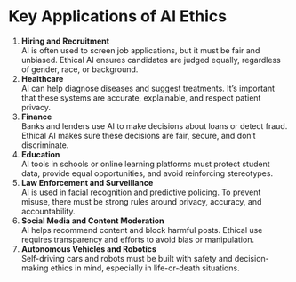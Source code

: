 # Key Applications of AI Ethics

1. **Hiring and Recruitment**\
   AI is often used to screen job applications, but it must be fair and unbiased. Ethical AI ensures candidates are judged equally, regardless of gender, race, or background.
2. **Healthcare**\
   AI can help diagnose diseases and suggest treatments. It’s important that these systems are accurate, explainable, and respect patient privacy.
3. **Finance**\
   Banks and lenders use AI to make decisions about loans or detect fraud. Ethical AI makes sure these decisions are fair, secure, and don’t discriminate.
4. **Education**\
   AI tools in schools or online learning platforms must protect student data, provide equal opportunities, and avoid reinforcing stereotypes.
5. **Law Enforcement and Surveillance**\
   AI is used in facial recognition and predictive policing. To prevent misuse, there must be strong rules around privacy, accuracy, and accountability.
6. **Social Media and Content Moderation**\
   AI helps recommend content and block harmful posts. Ethical use requires transparency and efforts to avoid bias or manipulation.
7. **Autonomous Vehicles and Robotics**\
   Self-driving cars and robots must be built with safety and decision-making ethics in mind, especially in life-or-death situations.

